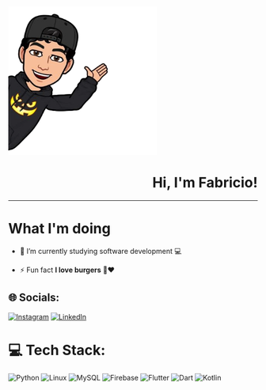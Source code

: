 <img align="left" width="300" height="300"  src="https://github.com/Fabricio-py/Fabricio-py/blob/main/sc.png">

<br clear="left"/>

<div align="right" >
   
# Hi, I'm Fabricio!

</div>

---


# What I'm doing




- 🔭 I’m currently studying software development 💻

- ⚡ Fun fact **I love burgers** 🍔❤️

</div>

<div align="center">


   
</div>


## 🌐 Socials:
[![Instagram](https://img.shields.io/badge/Instagram-%23E4405F.svg?&style=for-the-badge&logo=Instagram&logoColor=white)](https://www.instagram.com/_condefabricio?igsh=b2k4MmFtcjNzcXV1) [![LinkedIn](https://img.shields.io/badge/LinkedIn-%230077B5.svg?&style=for-the-badge&logo=linkedin&logoColor=white)](https://www.linkedin.com/in/fabricio-albujar/) 

# 💻 Tech Stack:
![Python](https://img.shields.io/badge/python-3670A0?style=for-the-badge&logo=python&logoColor=ffdd54) ![Linux](https://img.shields.io/badge/Linux-FCC624?style=for-the-badge&logo=linux&logoColor=black) ![MySQL](https://img.shields.io/badge/mysql-4479A1.svg?style=for-the-badge&logo=mysql&logoColor=white) ![Firebase](https://img.shields.io/badge/firebase-a08021?style=for-the-badge&logo=firebase&logoColor=ffcd34) ![Flutter](https://img.shields.io/badge/Flutter-%2302569B.svg?style=for-the-badge&logo=Flutter&logoColor=white) ![Dart](https://img.shields.io/badge/dart-%230175C2.svg?style=for-the-badge&logo=dart&logoColor=white) ![Kotlin](https://img.shields.io/badge/kotlin-%237F52FF.svg?style=for-the-badge&logo=kotlin&logoColor=white)


</div>





<!--
**Fabricio-py/Fabricio-py** is a ✨ _special_ ✨ repository because its `README.md` (this file) appears on your GitHub profile.

Here are some ideas to get you started:

-->
